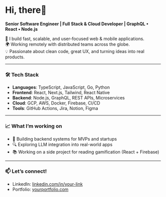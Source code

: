 # Hi, there👋  
**Senior Software Engineer | Full Stack & Cloud Developer | GraphQL • React • Node.js**

🚀 I build fast, scalable, and user-focused web & mobile applications.  
🌍 Working remotely with distributed teams across the globe.  
💡 Passionate about clean code, great UX, and turning ideas into real products.

---

### 🛠 Tech Stack
- **Languages**: TypeScript, JavaScript, Go, Python
- **Frontend**: React, Next.js, Tailwind, React Native
- **Backend**: Node.js, GraphQL, REST APIs, Microservices
- **Cloud**: GCP, AWS, Docker, Firebase, CI/CD
- **Tools**: GitHub Actions, Jira, Notion, Figma

---

### 📈 What I’m working on
- 🌱 Building backend systems for MVPs and startups
- 🔍 Exploring LLM integration into real-world apps
- 📚 Working on a side project for reading gamification (React + Firebase)

---

### 📫 Let’s connect!
- LinkedIn: [linkedin.com/in/your-link](https://linkedin.com)
- Portfolio: [yourportfolio.com](https://yourportfolio.com)


